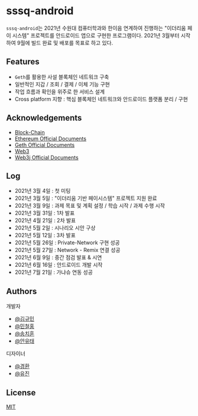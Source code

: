 
# sssq-android

`sssq-android`는 2021년 수원대 컴퓨터학과와 한이음 연계하여 진행하는 "이더리움 페이 시스템" 프로젝트를 안드로이드 앱으로 구현한 프로그램이다. 2021년 3월부터 시작하여 9월에 빌드 완료 및 배포를 목표로 하고 있다.
## Features

- `Geth`를 활용한 사설 블록체인 네트워크 구축
- 일반적인 지갑 / 조회 / 결제 / 이체 기능 구현
- 작업 흐름과 확인을 위주로 한 서비스 설계
- Cross platform 지향 : 핵심 블록체인 네트워크와 안드로이드 플랫폼 분리 / 구현

  
## Acknowledgements

 - [Block-Chain](https://awesomeopensource.com/project/elangosundar/awesome-README-templates)
 - [Ethereum Official Documents](https://github.com/matiassingers/awesome-readme)
 - [Geth Official Documents](https://bulldogjob.com/news/449-how-to-write-a-good-readme-for-your-github-project)
 - [Web3]()
 - [Web3j Official Documents]()
  
## Log
- 2021년 3월 4일 : 첫 미팅
- 2021년 3월 5일 : "이더리움 기반 페이시스템" 프로젝트 지원 완료
- 2021년 3월 9일 : 과제 목표 및 계획 설정 / 학습 시작 / 과제 수행 시작
- 2021년 3월 31일 : 1차 발표
- 2021년 4월 21일 : 2차 발표
- 2021년 5월 2일 : 시나리오 시안 구상
- 2021년 5월 12일 : 3차 발표
- 2021년 5월 26일 : Private-Network 구현 성공
- 2021년 5월 27일 : Network - Remix 연결 성공
- 2021년 6월 9일 : 중간 점검 발표 & 시연
- 2021년 6월 16일 : 안드로이드 개발 시작
- 2021년 7월 21일 : 가냐슈 연동 성공
## Authors
개발자
- [@김규민](https://github.com/kgm-930)
- [@민철홍](https://github.com/ZIrlrl)
- [@송치훈](https://github.com/Marhead)
- [@안유태](https://github.com/y00913)

디자이너
- [@경환]()
- [@유진]()
## License

[MIT](https://choosealicense.com/licenses/mit/)